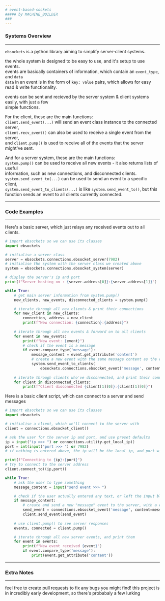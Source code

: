 ```yaml
---
# event-based-sockets
##### by MACHINE_BUILDER
###
---
```

### Systems Overview
---

`ebsockets` is a python library aiming to simplify server-client systems.

the whole system is designed to be easy to use, and it's setup to use events.  
events are basically containers of information, which contain an `event_type`, and `data`  
`data` in an event is in the form of `key: value` pairs, which allows for easy read & write functionality.

events can be sent and recieved by the server system & client systems easily, with just a few  
simple functions.

For the client, these are the main functions:  
`client.send_event(...)` will send an event class instance to the connected server,  
`client.recv_event()` can also be used to receive a single event from the server,  
and `client.pump()` is used to receive all of the events that the server might've sent.

And for a server system, these are the main functions:  
`system.pump()` can be used to receive all new events - it also returns lists of useful  
information, such as new connections, and disconnected clients.  
`system.send_event_to(...)` can be used to send an event to a specific client,  
`system.send_event_to_clients(...)` is like `system.send_event_to()`, but
this function sends an event to all clients currently connected.

---
### Code Examples
---

Here's a basic server, which just relays any received events out to all clients.

```python
# import ebsockets so we can use its classes
import ebsockets

# initialise a server class
server = ebsockets.connections.ebsocket_server(7982)
# initialise the system with the server class we created above
system = ebsockets.connections.ebsocket_system(server)

# display the server's ip and port
print(f"Server hosting on : {server.address[0]}:{server.address[1]}")

while True:
    # get main server information from system.pump()
    new_clients, new_events, disconnected_clients = system.pump()

    # iterate through all new clients & print their connections
    for new_client in new_clients:
        connection, address = new_client
        print(f"New connection: {connection}:{address}")
    
    # iterate through all new events & forward on to all clients
    for event in new_events:
        print(f"New event: {event}")
        # check if the event is a message
        if event.compare_type('message'):
            message_content = event.get_attribute('content')
            # create a new event with the same message content as the original event
            system.send_event_to_clients(
                ebsockets.connections.ebsocket_event('message', content=message_content))
    
    # iterate through clients who've disconnected, and print their connections
    for client in disconnected_clients:
        print(f"Client disconnected {client[1][0]}:{client[1][0]}")
```

Here is a basic client script, which can connect to a server and send messages

```python
# import ebsockets so we can use its classes
import ebsockets

# initialise a client, which we'll connect to the server with
client = connections.ebsocket_client()

# ask the user for the server ip and port, and use preset defaults
ip = input("ip >>> ") or connections.utility.get_local_ip()
port = int(input("port >>> ") or 7982)
# if nothing is entered above, the ip will be the local ip, and port will be 7982

print(f"Connecting to {ip}:{port}")
# try to connect to the server address
client.connect_to((ip,port))

while True:
    # ask the user to type something
    message_content = input("send event >>> ")

    # check if the user actually entered any text, or left the input blank
    if message_content:
        # create and send a new "message" event to the server, with a content attribute
        send_event = connections.ebsocket_event('message', content=message_content)
        client.send_event(send_event)
    
    # use client.pump() to see server responses
    events, connected = client.pump()

    # iterate through all new server events, and print them
    for event in events:
        print(f"New event received {event}")
        if event.compare_type('message'):
            print(event.get_attribute('content'))
```

---
### Extra Notes
---

feel free to create pull requests to fix any bugs you might find!
this project is in incredibly early development, so there's probabaly a few lurking
